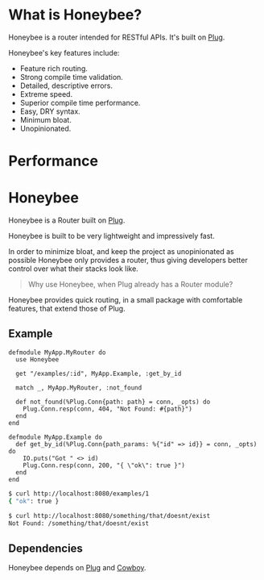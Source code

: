 # What is Honeybee?
Honeybee is a router intended for RESTful APIs. It's built on [Plug](https://hexdocs.pm/plug/readme.html).

Honeybee's key features include:
 - Feature rich routing.
 - Strong compile time validation.
 - Detailed, descriptive errors.
 - Extreme speed.
 - Superior compile time performance.
 - Easy, DRY syntax.
 - Minimum bloat.
 - Unopinionated.

# Performance



# Honeybee
Honeybee is a Router built on [Plug](https://hexdocs.pm/plug/readme.html "Plug Hexdocs").

Honeybee is built to be very lightweight and impressively fast.

In order to minimize bloat, and keep the project as unopinionated as possible Honeybee only provides a router, thus giving developers better control over what their stacks look like.

> Why use Honeybee, when Plug already has a Router module?

Honeybee provides quick routing, in a small package with comfortable features, that extend those of Plug.

## Example
```
defmodule MyApp.MyRouter do
  use Honeybee

  get "/examples/:id", MyApp.Example, :get_by_id

  match _, MyApp.MyRouter, :not_found

  def not_found(%Plug.Conn{path: path} = conn, _opts) do
    Plug.Conn.resp(conn, 404, "Not Found: #{path}")
  end
end
```

```
defmodule MyApp.Example do
  def get_by_id(%Plug.Conn{path_params: %{"id" => id}} = conn, _opts) do
    IO.puts("Got " <> id)
    Plug.Conn.resp(conn, 200, "{ \"ok\": true }")
  end
end
```

```bash
$ curl http://localhost:8080/examples/1
{ "ok": true }

$ curl http://localhost:8080/something/that/doesnt/exist
Not Found: /something/that/doesnt/exist
```

## Dependencies
Honeybee depends on [Plug](https://hexdocs.pm/plug/readme.html "Plug Hexdocs") and [Cowboy](https://github.com/ninenines/cowboy "Cowboy Github").

